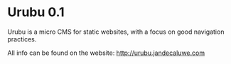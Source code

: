Urubu 0.1
=========

Urubu is a micro CMS for static websites, with a focus on good navigation
practices.

All info can be found on the website: http://urubu.jandecaluwe.com
